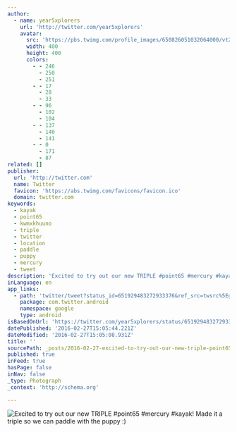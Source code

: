 ```yaml
---
author:
  - name: year5xplorers
    url: 'http://twitter.com/year5xplorers'
    avatar:
      src: 'https://pbs.twimg.com/profile_images/650826051032064000/vt2LMg0z_400x400.jpg'
      width: 400
      height: 400
      colors:
        - - 246
          - 250
          - 251
        - - 17
          - 28
          - 33
        - - 96
          - 102
          - 104
        - - 137
          - 140
          - 141
        - - 0
          - 171
          - 87
related: []
publisher:
  url: 'http://twitter.com'
  name: Twitter
  favicon: 'https://abs.twimg.com/favicons/favicon.ico'
  domain: twitter.com
keywords:
  - kayak
  - point65
  - kwmxkhuuno
  - triple
  - twitter
  - location
  - paddle
  - puppy
  - mercury
  - tweet
description: 'Excited to try out our new TRIPLE #point65 #mercury #kayak! Made it a triple so we can paddle with the puppy :)'
inLanguage: en
app_links:
  - path: 'twitter/tweet?status_id=651929483272933376&ref_src=twsrc%5Egoogle%7Ctwcamp%5Eandroidseo%7Ctwgr%5Estatus%7Ctwterm%5E651929483272933376'
    package: com.twitter.android
    namespace: google
    type: android
isBasedOnUrl: 'https://twitter.com/year5xplorers/status/651929483272933376'
datePublished: '2016-02-27T15:05:44.221Z'
dateModified: '2016-02-27T15:05:08.931Z'
title: ''
sourcePath: _posts/2016-02-27-excited-to-try-out-our-new-triple-point65-mercury-kayak.md
published: true
inFeed: true
hasPage: false
inNav: false
_type: Photograph
_context: 'http://schema.org'

---
```

![Excited to try out our new TRIPLE &num;point65 &num;mercury &num;kayak&excl; Made it a triple so we can paddle with the puppy &colon;&rpar;](https://pbs.twimg.com/media/CQweaNXWoAAVMBg.jpg:large)